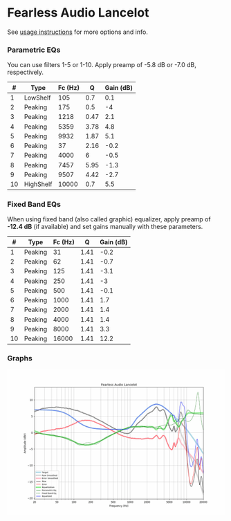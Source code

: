 # Fearless Audio Lancelot
See [usage instructions](https://github.com/jaakkopasanen/AutoEq#usage) for more options and info.

### Parametric EQs
You can use filters 1-5 or 1-10. Apply preamp of -5.8 dB or -7.0 dB, respectively.

|   # | Type      |   Fc (Hz) |    Q |   Gain (dB) |
|-----|-----------|-----------|------|-------------|
|   1 | LowShelf  |       105 | 0.7  |         0.1 |
|   2 | Peaking   |       175 | 0.5  |        -4   |
|   3 | Peaking   |      1218 | 0.47 |         2.1 |
|   4 | Peaking   |      5359 | 3.78 |         4.8 |
|   5 | Peaking   |      9932 | 1.87 |         5.1 |
|   6 | Peaking   |        37 | 2.16 |        -0.2 |
|   7 | Peaking   |      4000 | 6    |        -0.5 |
|   8 | Peaking   |      7457 | 5.95 |        -1.3 |
|   9 | Peaking   |      9507 | 4.42 |        -2.7 |
|  10 | HighShelf |     10000 | 0.7  |         5.5 |

### Fixed Band EQs
When using fixed band (also called graphic) equalizer, apply preamp of **-12.4 dB** (if available) and set gains manually with these parameters.

|   # | Type    |   Fc (Hz) |    Q |   Gain (dB) |
|-----|---------|-----------|------|-------------|
|   1 | Peaking |        31 | 1.41 |        -0.2 |
|   2 | Peaking |        62 | 1.41 |        -0.7 |
|   3 | Peaking |       125 | 1.41 |        -3.1 |
|   4 | Peaking |       250 | 1.41 |        -3   |
|   5 | Peaking |       500 | 1.41 |        -0.1 |
|   6 | Peaking |      1000 | 1.41 |         1.7 |
|   7 | Peaking |      2000 | 1.41 |         1.4 |
|   8 | Peaking |      4000 | 1.41 |         1.4 |
|   9 | Peaking |      8000 | 1.41 |         3.3 |
|  10 | Peaking |     16000 | 1.41 |        12.2 |

### Graphs
![](./Fearless%20Audio%20Lancelot.png)
